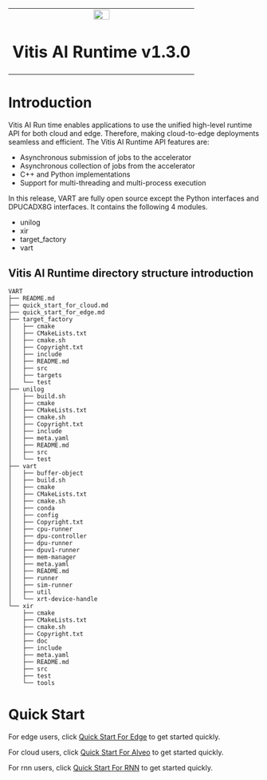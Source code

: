 <table width="100%">
  <tr width="100%">
    <td align="center"><img src="https://www.xilinx.com/content/dam/xilinx/imgs/press/media-kits/corporate/xilinx-logo.png" width="30%"/><h1>Vitis AI Runtime v1.3.0</h1>
    </td>
 </tr>
 </table>

# Introduction
Vitis AI Run time enables applications to use the unified high-level runtime API for both cloud and edge. Therefore, making cloud-to-edge deployments seamless and efficient.
The Vitis AI Runtime API features are:
* Asynchronous submission of jobs to the accelerator
* Asynchronous collection of jobs from the accelerator
* C++ and Python implementations
* Support for multi-threading and multi-process execution

In this release, VART are fully open source except the Python interfaces and DPUCADX8G interfaces. It contains the following 4 modules.
* unilog
* xir
* target_factory
* vart

Vitis AI Runtime directory structure introduction
--------------------------------------------------

```
VART
├── README.md
├── quick_start_for_cloud.md
├── quick_start_for_edge.md
├── target_factory
│   ├── cmake
│   ├── CMakeLists.txt
│   ├── cmake.sh
│   ├── Copyright.txt
│   ├── include
│   ├── README.md
│   ├── src
│   ├── targets
│   └── test
├── unilog
│   ├── build.sh
│   ├── cmake
│   ├── CMakeLists.txt
│   ├── cmake.sh
│   ├── Copyright.txt
│   ├── include
│   ├── meta.yaml
│   ├── README.md
│   ├── src
│   └── test
├── vart
│   ├── buffer-object
│   ├── build.sh
│   ├── cmake
│   ├── CMakeLists.txt
│   ├── cmake.sh
│   ├── conda
│   ├── config
│   ├── Copyright.txt
│   ├── cpu-runner
│   ├── dpu-controller
│   ├── dpu-runner
│   ├── dpuv1-runner
│   ├── mem-manager
│   ├── meta.yaml
│   ├── README.md
│   ├── runner
│   ├── sim-runner
│   ├── util
│   └── xrt-device-handle
└── xir
    ├── cmake
    ├── CMakeLists.txt
    ├── cmake.sh
    ├── Copyright.txt
    ├── doc
    ├── include
    ├── meta.yaml
    ├── README.md
    ├── src
    ├── test
    └── tools
```
# Quick Start
For edge users, click 
[Quick Start For Edge](./quick_start_for_edge.md) to get started quickly. 

For cloud users, click 
[Quick Start For Alveo](./quick_start_for_cloud.md) to get started quickly.

For rnn users, click 
[Quick Start For RNN](./quick_start_for_rnn.md) to get started quickly.